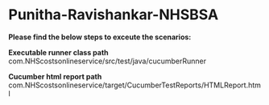 # Punitha-Ravishankar-NHSBSA

**Please find the below steps to exceute the scenarios:**

**Executable runner class path**
com.NHScostsonlineservice/src/test/java/cucumberRunner

**Cucumber html report path**
com.NHScostsonlineservice/target/CucumberTestReports/HTMLReport.html

